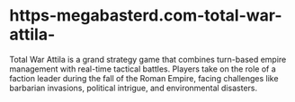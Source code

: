 # https-megabasterd.com-total-war-attila-
Total War Attila is a grand strategy game that combines turn-based empire management with real-time tactical battles. Players take on the role of a faction leader during the fall of the Roman Empire, facing challenges like barbarian invasions, political intrigue, and environmental disasters.
